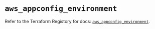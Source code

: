 # `aws_appconfig_environment`

Refer to the Terraform Registory for docs: [`aws_appconfig_environment`](https://registry.terraform.io/providers/hashicorp/aws/5.17.0/docs/resources/appconfig_environment).
